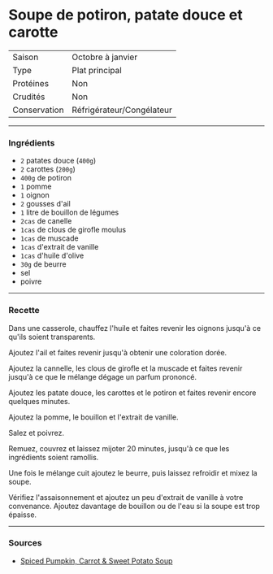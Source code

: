 # Soupe de potiron, patate douce et carotte

| | |
|:---|:---|
| Saison | Octobre à janvier |
| Type | Plat principal |
| Protéines | Non |
| Crudités | Non |
| Conservation | Réfrigérateur/Congélateur |

---

### Ingrédients

* `2` patates douce (`400g`)
* `2` carottes (`200g`)
* `400g` de potiron
* `1` pomme
* `1` oignon
* `2` gousses d'ail
* `1` litre de bouillon de légumes
* `2cas` de canelle
* `1cas` de clous de girofle moulus
* `1cas` de muscade
* `1cas` d'extrait de vanille
* `1cas` d'huile d'olive
* `30g` de beurre
* sel
* poivre

---

### Recette

Dans une casserole, chauffez l'huile et faites revenir les oignons jusqu'à ce qu'ils soient transparents.

Ajoutez l'ail et faites revenir jusqu'à obtenir une coloration dorée.

Ajoutez la cannelle, les clous de girofle et la muscade et faites revenir jusqu'à ce que le mélange dégage un parfum prononcé.

Ajoutez les patate douce, les carottes et le potiron et faites revenir encore quelques minutes.

Ajoutez la pomme, le bouillon et l'extrait de vanille.

Salez et poivrez.

Remuez, couvrez et laissez mijoter 20 minutes, jusqu'à ce que les ingrédients soient ramollis.

Une fois le mélange cuit ajoutez le beurre, puis laissez refroidir et mixez la soupe.

Vérifiez l'assaisonnement et ajoutez un peu d'extrait de vanille à votre convenance. Ajoutez davantage de bouillon ou de l'eau si la soupe est trop épaisse.

---

### Sources

* [Spiced Pumpkin, Carrot & Sweet Potato Soup](https://fussfreeflavours.com/spiced-pumpkin-carrot-sweet-potato-soup/)
